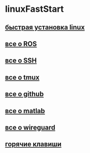# linuxFastStart

## [быстрая установка linux](https://github.com/5met4nka/linuxFastStart/blob/main/fastStart.md)

## [все о ROS](https://github.com/5met4nka/linuxFastStart/blob/main/allAboutROS.md)

## [все о SSH](https://github.com/5met4nka/linuxFastStart/blob/main/allAboutSSH.md)

## [все о tmux](https://github.com/5met4nka/linuxFastStart/blob/main/allAboutTmux.md)

## [все о github](https://github.com/5met4nka/linuxFastStart/blob/main/allAboutGithub.md)

## [все о matlab](https://github.com/5met4nka/linuxFastStart/blob/main/allAboutMatlab.md)

## [все о wireguard](https://github.com/5met4nka/linuxFastStart/blob/main/allAboutWireguard.md)

## [горячие клавиши](https://github.com/5met4nka/linuxFastStart/blob/main/hotKey.md)
